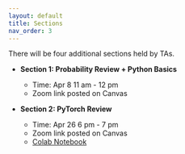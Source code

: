 ```yaml
---
layout: default
title: Sections
nav_order: 3
---
```


There will be four additional sections held by TAs.

- **Section 1: Probability Review + Python Basics**
    - Time: Apr 8 11 am - 12 pm
    - Zoom link posted on Canvas

- **Section 2: PyTorch Review**
    - Time: Apr 26 6 pm - 7 pm
    - Zoom link posted on Canvas
    - [Colab Notebook](https://colab.research.google.com/drive/1M53jmfTNITVcHh_t02_cORtzk_-T6qrG?usp=sharing)


